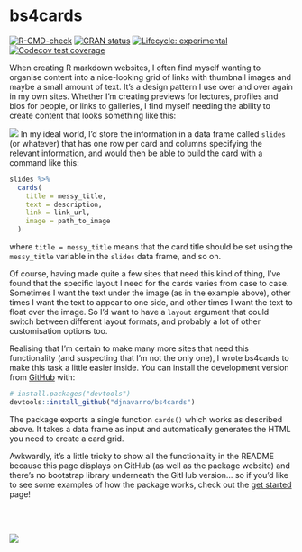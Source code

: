 
<!-- README.md is generated from README.Rmd. Please edit that file -->

# bs4cards

<!-- badges: start -->

[![R-CMD-check](https://github.com/djnavarro/bs4cards/workflows/R-CMD-check/badge.svg)](https://github.com/djnavarro/bs4cards/actions)
[![CRAN
status](https://www.r-pkg.org/badges/version/bs4cards)](https://CRAN.R-project.org/package=bs4cards)
[![Lifecycle:
experimental](https://img.shields.io/badge/lifecycle-experimental-orange.svg)](https://lifecycle.r-lib.org/articles/stages.html#experimental)
[![Codecov test
coverage](https://codecov.io/gh/djnavarro/bs4cards/branch/master/graph/badge.svg)](https://codecov.io/gh/djnavarro/bs4cards?branch=master)
<!-- badges: end -->

When creating R markdown websites, I often find myself wanting to
organise content into a nice-looking grid of links with thumbnail images
and maybe a small amount of text. It’s a design pattern I use over and
over again in my own sites. Whether I’m creating previews for lectures,
profiles and bios for people, or links to galleries, I find myself
needing the ability to create content that looks something like this:

![](https://bs4cards.djnavarro.net/example-slides.png) In my ideal
world, I’d store the information in a data frame called `slides` (or
whatever) that has one row per card and columns specifying the relevant
information, and would then be able to build the card with a command
like this:

``` r
slides %>% 
  cards(
    title = messy_title,
    text = description,
    link = link_url,
    image = path_to_image
  )
```

where `title = messy_title` means that the card title should be set
using the `messy_title` variable in the `slides` data frame, and so on.

Of course, having made quite a few sites that need this kind of thing,
I’ve found that the specific layout I need for the cards varies from
case to case. Sometimes I want the text under the image (as in the
example above), other times I want the text to appear to one side, and
other times I want the text to float over the image. So I’d want to have
a `layout` argument that could switch between different layout formats,
and probably a lot of other customisation options too.

Realising that I’m certain to make many more sites that need this
functionality (and suspecting that I’m not the only one), I wrote
bs4cards to make this task a little easier inside. You can install the
development version from [GitHub](https://github.com/) with:

``` r
# install.packages("devtools")
devtools::install_github("djnavarro/bs4cards")
```

The package exports a single function `cards()` which works as described
above. It takes a data frame as input and automatically generates the
HTML you need to create a card grid.

Awkwardly, it’s a little tricky to show all the functionality in the
README because this page displays on GitHub (as well as the package
website) and there’s no bootstrap library underneath the GitHub version…
so if you’d like to see some examples of how the package works, check
out the [get
started](https://bs4cards.djnavarro.net/articles/articles/bs4cards.html)
page!

<br><br>

![](https://bs4cards.djnavarro.net/bs4cards-logo.png)
